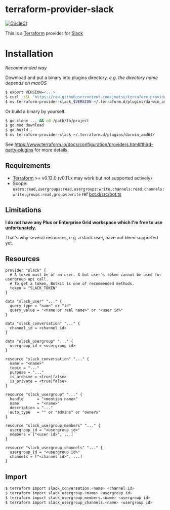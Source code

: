 # terraform-provider-slack

[![CircleCI](https://circleci.com/gh/jmatsu/terraform-provider-slack.svg?style=svg)](https://circleci.com/gh/jmatsu/terraform-provider-slack)

This is a [Terraform](https://www.terraform.io/) provider for [Slack](https://slack.com)

# Installation

*Recommended way*

Download and put a binary into plugins directory. *e.g. the directory name depends on macOS*

```bash
$ export VERSION=<...>
$ curl -sSL "https://raw.githubusercontent.com/jmatsu/terraform-provider-slack/master/scripts/download.sh" | bash
$ mv terraform-provider-slack_$VERSION ~/.terraform.d/plugins/darwin_amd64/
```

Or build a binary by yourself.

```bash
$ go clone ... && cd /path/to/project
$ go mod download
$ go build .
$ mv terraform-provider-slack ~/.terraform.d/plugins/darwin_amd64/
```

See https://www.terraform.io/docs/configuration/providers.html#third-party-plugins for more details.

## Requirements

- [Terraform](https://www.terraform.io/downloads.html) >= v0.12.0 (v0.11.x may work but not supported actively)
- Scope: `users:read,usergroups:read,usergroups:write,channels:read,channels:write,groups:read,groups:write` ref [bot.d/src/bot.ts](./bot.d/src/bot.ts)

## Limitations

**I do not have any Plus or Enterprise Grid workspace which I'm free to use unfortunately.**

That's why several resources, e.g. a slack user, have not been supported yet. 

## Resources

```hcl
provider "slack" {
  # A token must be of an user. A bot user's token cannot be used for usergroup api call.
  # To get a token, Botkit is one of recommended methods.
  token = "SLACK_TOKEN"
}

data "slack_user" "..." {
  query_type = "name" or "id"
  query_value = "<name or real name>" or "<user id>"
}

data "slack_conversation" "..." {
  channel_id = <channel id>
}

data "slack_usergroup" "..." {
  usergroup_id = <usergroup id>
}

resource "slack_conversation" "..." {
  name = "<name>"
  topic = "..."
  purpose = "..."
  is_archive = <true|false>
  is_private = <true|false>
}

resource "slack_usergroup" "..." {
  handle      = "<mention name>"
  name        = "<name>"
  description = "..."
  auto_type   = "" or "admins" or "owners"
}

resource "slack_usergroup_members" "..." {
  usergroup_id = "<usergroup id>"
  members = ["<user id>", ...]
}

resource "slack_usergroup_channels" "..." {
  usergroup_id = "<usergroup id>"
  channels = ["<channel id>", ...]
}
```

## Import

```bash
$ terraform import slack_conversation.<name> <channel id>
$ terraform import slack_usergroup.<name> <usergroup id>
$ terraform import slack_usergroup_members.<name> <usergroup id>
$ terraform import slack_usergroup_channels.<name> <usergroup id>
```
